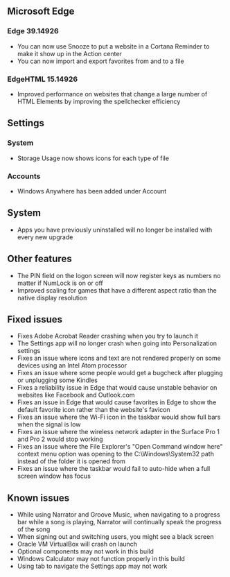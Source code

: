 ## Microsoft Edge
### Edge 39.14926
- You can now use Snooze to put a website in a Cortana Reminder to make it show up in the Action center
- You can now import and export favorites from and to a file

### EdgeHTML 15.14926
- Improved performance on websites that change a large number of HTML Elements by improving the spellchecker efficiency

## Settings
### System
- Storage Usage now shows icons for each type of file

### Accounts
- Windows Anywhere has been added under Account

## System
- Apps you have previously uninstalled will no longer be installed with every new upgrade

## Other features
- The PIN field on the logon screen will now register keys as numbers no matter if NumLock is on or off
- Improved scaling for games that have a different aspect ratio than the native display resolution

## Fixed issues
- Fixes Adobe Acrobat Reader crashing when you try to launch it
- The Settings app will no longer crash when going into Personalization settings
- Fixes an issue where icons and text are not rendered properly on some devices using an Intel Atom processor
- Fixes an issue where some people would get a bugcheck after plugging or unplugging some Kindles
- Fixes a reliability issue in Edge that would cause unstable behavior on websites like Facebook and Outlook.com
- Fixes an issue in Edge that would cause favorites in Edge to show the default favorite icon rather than the website's favicon
- Fixes an issue where the Wi-Fi icon in the taskbar would show full bars when the signal is low
- Fixes an issue where the wireless network adapter in the Surface Pro 1 and Pro 2 would stop working
- Fixes an issue where the File Explorer's "Open Command window here" context menu option was opening to the C:\Windows\System32 path instead of the folder it is opened from
- Fixes an issue where the taskbar would fail to auto-hide when a full screen window has focus

## Known issues
- While using Narrator and Groove Music, when navigating to a progress bar while a song is playing, Narrator will continually speak the progress of the song
- When signing out and switching users, you might see a black screen
- Oracle VM VirtualBox will crash on launch
- Optional components may not work in this build
- Windows Calculator may not function properly in this build
- Using tab to navigate the Settings app may not work
